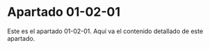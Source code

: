 # Apartado 01-02-01

Este es el apartado 01-02-01. Aquí va el contenido detallado de este apartado.
